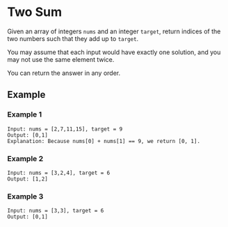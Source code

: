 # Two Sum
Given an array of integers `nums` and an integer `target`, return indices of the two numbers such that they add up to `target`.

You may assume that each input would have exactly one solution, and you may not use the same element twice.

You can return the answer in any order.

## Example
### Example 1
```
Input: nums = [2,7,11,15], target = 9
Output: [0,1]
Explanation: Because nums[0] + nums[1] == 9, we return [0, 1].
```

### Example 2
```
Input: nums = [3,2,4], target = 6
Output: [1,2]
```

### Example 3
```
Input: nums = [3,3], target = 6
Output: [0,1]
```

